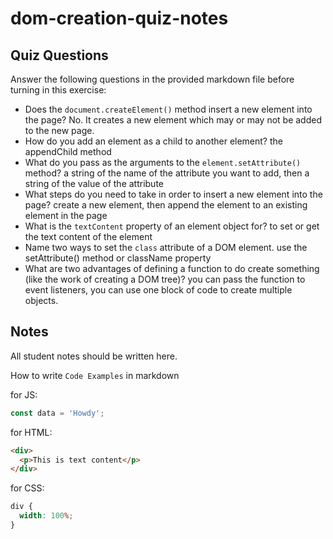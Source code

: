 # dom-creation-quiz-notes

## Quiz Questions

Answer the following questions in the provided markdown file before turning in this exercise:

- Does the `document.createElement()` method insert a new element into the page?
  No. It creates a new element which may or may not be added to the new page.
- How do you add an element as a child to another element?
  the appendChild method
- What do you pass as the arguments to the `element.setAttribute()` method?
  a string of the name of the attribute you want to add, then a string of the value of the attribute
- What steps do you need to take in order to insert a new element into the page?
  create a new element, then append the element to an existing element in the page
- What is the `textContent` property of an element object for?
  to set or get the text content of the element
- Name two ways to set the `class` attribute of a DOM element.
  use the setAttribute() method or className property
- What are two advantages of defining a function to do create something (like the work of creating a DOM tree)?
  you can pass the function to event listeners, you can use one block of code to create multiple objects.

## Notes

All student notes should be written here.

How to write `Code Examples` in markdown

for JS:

```javascript
const data = 'Howdy';
```

for HTML:

```html
<div>
  <p>This is text content</p>
</div>
```

for CSS:

```css
div {
  width: 100%;
}
```
